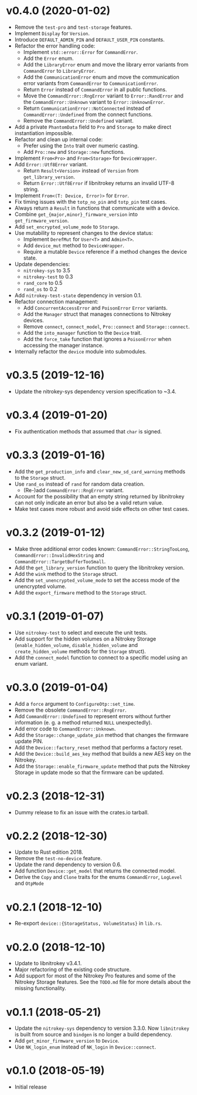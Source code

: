 <!---
Copyright (C) 2019-2020 Robin Krahl <robin.krahl@ireas.org>
SPDX-License-Identifier: CC0-1.0
-->

# v0.4.0 (2020-01-02)
- Remove the `test-pro` and `test-storage` features.
- Implement `Display` for `Version`.
- Introduce `DEFAULT_ADMIN_PIN` and `DEFAULT_USER_PIN` constants.
- Refactor the error handling code:
  - Implement `std::error::Error` for `CommandError`.
  - Add the `Error` enum.
  - Add the `LibraryError` enum and move the library error variants from
    `CommandError` to `LibraryError`.
  - Add the `CommunicationError` enum and move the communication error variants
    from `CommandError` to `CommunicationError`.
  - Return `Error` instead of `CommandError` in all public functions.
  - Move the `CommandError::RngError` variant to `Error::RandError` and the
    `CommandError::Unknown` variant to `Error::UnknownError`.
  - Return `CommunicationError::NotConnected` instead of
    `CommandError::Undefined` from the connect functions.
  - Remove the `CommandError::Undefined` variant.
- Add a private `PhantomData` field to `Pro` and `Storage` to make direct
  instantiation impossible.
- Refactor and clean up internal code:
  - Prefer using the `Into` trait over numeric casting.
  - Add `Pro::new` and `Storage::new` functions.
- Implement `From<Pro>` and `From<Storage>` for `DeviceWrapper`.
- Add `Error::Utf8Error` variant.
  - Return `Result<Version>` instead of `Version` from `get_library_version`.
  - Return `Error::Utf8Error` if libnitrokey returns an invalid UTF-8 string.
- Implement `From<(T: Device, Error)>` for `Error`.
- Fix timing issues with the `totp_no_pin` and `totp_pin` test cases.
- Always return a `Result` in functions that communicate with a device.
- Combine `get_{major,minor}_firmware_version` into `get_firmware_version`.
- Add `set_encrypted_volume_mode` to `Storage`.
- Use mutability to represent changes to the device status:
  - Implement `DerefMut` for `User<T>` and `Admin<T>`.
  - Add `device_mut` method to `DeviceWrapper`.
  - Require a mutable `Device` reference if a method changes the device state.
- Update dependencies:
  - `nitrokey-sys` to 3.5
  - `nitrokey-test` to 0.3
  - `rand_core` to 0.5
  - `rand_os` to 0.2
- Add `nitrokey-test-state` dependency in version 0.1.
- Refactor connection management:
  - Add `ConcurrentAccessError` and `PoisonError` `Error` variants.
  - Add the `Manager` struct that manages connections to Nitrokey devices.
  - Remove `connect`, `connect_model`, `Pro::connect` and `Storage::connect`.
  - Add the `into_manager` function to the `Device` trait.
  - Add the `force_take` function that ignores a `PoisonError` when accessing
    the manager instance.
- Internally refactor the `device` module into submodules.

# v0.3.5 (2019-12-16)
- Update the nitrokey-sys dependency version specification to ~3.4.

# v0.3.4 (2019-01-20)
- Fix authentication methods that assumed that `char` is signed.

# v0.3.3 (2019-01-16)
- Add the `get_production_info` and `clear_new_sd_card_warning` methods to the
  `Storage` struct.
- Use `rand_os` instead of `rand` for random data creation.
  - (Re-)add `CommandError::RngError` variant.
- Account for the possibility that an empty string returned by libnitrokey can
  not only indicate an error but also be a valid return value.
- Make test cases more robust and avoid side effects on other test cases.

# v0.3.2 (2019-01-12)
- Make three additional error codes known: `CommandError::StringTooLong`,
  `CommandError::InvalidHexString` and `CommandError::TargetBufferTooSmall`.
- Add the `get_library_version` function to query the libnitrokey version.
- Add the `wink` method to the `Storage` struct.
- Add the `set_unencrypted_volume_mode` to set the access mode of the
  unencrypted volume.
- Add the `export_firmware` method to the `Storage` struct.

# v0.3.1 (2019-01-07)
- Use `nitrokey-test` to select and execute the unit tests.
- Add support for the hidden volumes on a Nitrokey Storage
  (`enable_hidden_volume`, `disable_hidden_volume` and `create_hidden_volume`
  methods for the `Storage` struct).
- Add the `connect_model` function to connect to a specific model using an enum
  variant.

# v0.3.0 (2019-01-04)
- Add a `force` argument to `ConfigureOtp::set_time`.
- Remove the obsolete `CommandError::RngError`.
- Add `CommandError::Undefined` to represent errors without further
  information (e. g. a method returned `NULL` unexpectedly).
- Add error code to `CommandError::Unknown`.
- Add the `Storage::change_update_pin` method that changes the firmware update
  PIN.
- Add the `Device::factory_reset` method that performs a factory reset.
- Add the `Device::build_aes_key` method that builds a new AES key on the Nitrokey.
- Add the `Storage::enable_firmware_update` method that puts the Nitrokey
  Storage in update mode so that the firmware can be updated.

# v0.2.3 (2018-12-31)

- Dummy release to fix an issue with the crates.io tarball.

# v0.2.2 (2018-12-30)

- Update to Rust edition 2018.
- Remove the `test-no-device` feature.
- Update the rand dependency to version 0.6.
- Add function `Device::get_model` that returns the connected model.
- Derive the `Copy` and `Clone` traits for the enums `CommandError`, `LogLevel`
  and `OtpMode`

# v0.2.1 (2018-12-10)

- Re-export `device::{StorageStatus, VolumeStatus}` in `lib.rs`.

# v0.2.0 (2018-12-10)

- Update to libnitrokey v3.4.1.
- Major refactoring of the existing code structure.
- Add support for most of the Nitrokey Pro features and some of the Nitrokey
  Storage features. See the `TODO.md` file for more details about the missing
  functionality.

# v0.1.1 (2018-05-21)

- Update the `nitrokey-sys` dependency to version 3.3.0.  Now `libnitrokey`
  is built from source and `bindgen` is no longer a build dependency.
- Add `get_minor_firmware_version` to `Device`.
- Use `NK_login_enum` instead of `NK_login` in `Device::connect`.

# v0.1.0 (2018-05-19)

- Initial release
